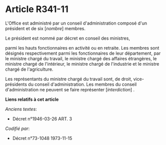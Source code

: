 # Article R341-11

L'Office est administré par un conseil d'administration composé d'un président et de six [*nombre*] membres.

Le président est nommé par décret en conseil des ministres,

parmi les hauts fonctionnaires en activité ou en retraite. Les membres sont désignés respectivement parmi les fonctionnaires
de leur département, par le ministre chargé du travail, le ministre chargé des affaires étrangères, le ministre chargé de
l'intérieur, le ministre chargé de l'industrie et le ministre chargé de l'agriculture.

Les représentants du ministre chargé du travail sont, de droit, vice-présidents du conseil d'administration. Les membres du
conseil d'administration ne peuvent se faire représenter [*interdiction*] .

**Liens relatifs à cet article**

_Anciens textes_:

  - Décret n°1946-03-26 ART. 3

_Codifié par_:

  - Décret n°73-1048 1973-11-15
